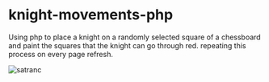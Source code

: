 # knight-movements-php

Using php to place a knight on a randomly selected square of a chessboard and paint the squares that the knight can go through red. repeating this process on every page refresh.

![satranc](https://user-images.githubusercontent.com/47920760/121212175-c79b9580-c885-11eb-92a7-30a160fad4df.jpg)
